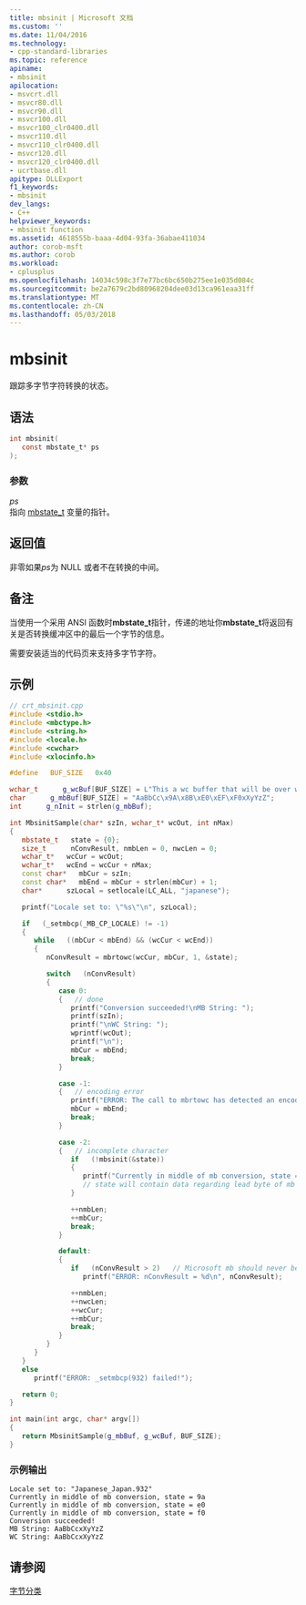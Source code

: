 ```yaml
---
title: mbsinit | Microsoft 文档
ms.custom: ''
ms.date: 11/04/2016
ms.technology:
- cpp-standard-libraries
ms.topic: reference
apiname:
- mbsinit
apilocation:
- msvcrt.dll
- msvcr80.dll
- msvcr90.dll
- msvcr100.dll
- msvcr100_clr0400.dll
- msvcr110.dll
- msvcr110_clr0400.dll
- msvcr120.dll
- msvcr120_clr0400.dll
- ucrtbase.dll
apitype: DLLExport
f1_keywords:
- mbsinit
dev_langs:
- C++
helpviewer_keywords:
- mbsinit function
ms.assetid: 4618555b-baaa-4d04-93fa-36abae411034
author: corob-msft
ms.author: corob
ms.workload:
- cplusplus
ms.openlocfilehash: 14034c598c3f7e77bc6bc650b275ee1e035d084c
ms.sourcegitcommit: be2a7679c2bd80968204dee03d13ca961eaa31ff
ms.translationtype: MT
ms.contentlocale: zh-CN
ms.lasthandoff: 05/03/2018
---
```

# <a name="mbsinit"></a>mbsinit

跟踪多字节字符转换的状态。

## <a name="syntax"></a>语法

```C
int mbsinit(
   const mbstate_t* ps
);
```

### <a name="parameters"></a>参数

*ps*<br/>
指向 [mbstate_t](../../c-runtime-library/standard-types.md) 变量的指针。

## <a name="return-value"></a>返回值

非零如果*ps*为 NULL 或者不在转换的中间。

## <a name="remarks"></a>备注

当使用一个采用 ANSI 函数时**mbstate_t**指针，传递的地址你**mbstate_t**将返回有关是否转换缓冲区中的最后一个字节的信息。

需要安装适当的代码页来支持多字节字符。

## <a name="example"></a>示例

```cpp
// crt_mbsinit.cpp
#include <stdio.h>
#include <mbctype.h>
#include <string.h>
#include <locale.h>
#include <cwchar>
#include <xlocinfo.h>

#define   BUF_SIZE   0x40

wchar_t      g_wcBuf[BUF_SIZE] = L"This a wc buffer that will be over written...";
char      g_mbBuf[BUF_SIZE] = "AaBbCc\x9A\x8B\xE0\xEF\xF0xXyYzZ";
int      g_nInit = strlen(g_mbBuf);

int MbsinitSample(char* szIn, wchar_t* wcOut, int nMax)
{
   mbstate_t   state = {0};
   size_t      nConvResult, nmbLen = 0, nwcLen = 0;
   wchar_t*   wcCur = wcOut;
   wchar_t*   wcEnd = wcCur + nMax;
   const char*   mbCur = szIn;
   const char*   mbEnd = mbCur + strlen(mbCur) + 1;
   char*      szLocal = setlocale(LC_ALL, "japanese");

   printf("Locale set to: \"%s\"\n", szLocal);

   if   (_setmbcp(_MB_CP_LOCALE) != -1)
   {
      while   ((mbCur < mbEnd) && (wcCur < wcEnd))
      {
         nConvResult = mbrtowc(wcCur, mbCur, 1, &state);

         switch   (nConvResult)
         {
            case 0:
            {   // done
               printf("Conversion succeeded!\nMB String: ");
               printf(szIn);
               printf("\nWC String: ");
               wprintf(wcOut);
               printf("\n");
               mbCur = mbEnd;
               break;
            }

            case -1:
            {   // encoding error
               printf("ERROR: The call to mbrtowc has detected an encoding error.\n");
               mbCur = mbEnd;
               break;
            }

            case -2:
            {   // incomplete character
               if   (!mbsinit(&state))
               {
                  printf("Currently in middle of mb conversion, state = %x\n", state);
                  // state will contain data regarding lead byte of mb character
               }

               ++nmbLen;
               ++mbCur;
               break;
            }

            default:
            {
               if   (nConvResult > 2)   // Microsoft mb should never be larger than 2
                  printf("ERROR: nConvResult = %d\n", nConvResult);

               ++nmbLen;
               ++nwcLen;
               ++wcCur;
               ++mbCur;
               break;
            }
         }
      }
   }
   else
      printf("ERROR: _setmbcp(932) failed!");

   return 0;
}

int main(int argc, char* argv[])
{
   return MbsinitSample(g_mbBuf, g_wcBuf, BUF_SIZE);
}
```

### <a name="sample-output"></a>示例输出

```Output
Locale set to: "Japanese_Japan.932"
Currently in middle of mb conversion, state = 9a
Currently in middle of mb conversion, state = e0
Currently in middle of mb conversion, state = f0
Conversion succeeded!
MB String: AaBbCcxXyYzZ
WC String: AaBbCcxXyYzZ
```

## <a name="see-also"></a>请参阅

[字节分类](../../c-runtime-library/byte-classification.md)<br/>
